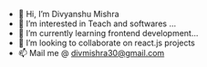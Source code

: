 - 👋 Hi, I’m Divyanshu Mishra
- 👀 I’m interested in Teach and softwares ...
- 🌱 I’m currently learning frontend development...
- 💞️ I’m looking to collaborate on react.js projects
- 📫 Mail me @ divmishra30@gmail.com

